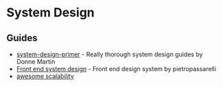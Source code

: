 # System Design


## Guides

- [system-design-primer](https://github.com/donnemartin/system-design-primer) - Really thorough system design guides by Donne Martin
- [Front end system design](https://pietropassarelli.com/front-end-system-design.html) - Front end design system by pietropassarelli
- [awesome scalability](https://github.com/binhnguyennus/awesome-scalability)
